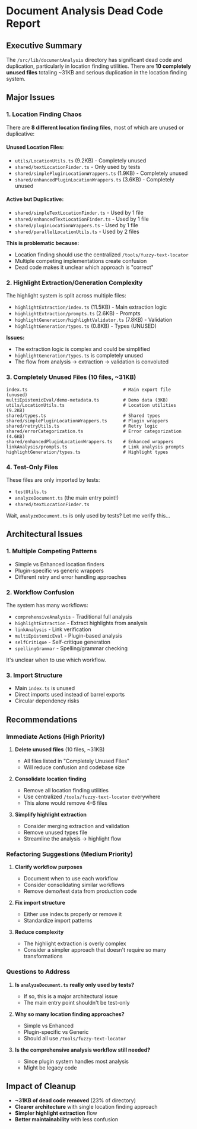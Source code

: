 # Document Analysis Dead Code Report

## Executive Summary

The `/src/lib/documentAnalysis` directory has significant dead code and duplication, particularly in location finding utilities. There are **10 completely unused files** totaling ~31KB and serious duplication in the location finding system.

## Major Issues

### 1. Location Finding Chaos
There are **8 different location finding files**, most of which are unused or duplicative:

#### Unused Location Files:
- `utils/LocationUtils.ts` (9.2KB) - Completely unused
- `shared/textLocationFinder.ts` - Only used by tests
- `shared/simplePluginLocationWrappers.ts` (1.9KB) - Completely unused
- `shared/enhancedPluginLocationWrappers.ts` (3.6KB) - Completely unused

#### Active but Duplicative:
- `shared/simpleTextLocationFinder.ts` - Used by 1 file
- `shared/enhancedTextLocationFinder.ts` - Used by 1 file
- `shared/pluginLocationWrappers.ts` - Used by 1 file
- `shared/parallelLocationUtils.ts` - Used by 2 files

**This is problematic because:**
- Location finding should use the centralized `/tools/fuzzy-text-locator`
- Multiple competing implementations create confusion
- Dead code makes it unclear which approach is "correct"

### 2. Highlight Extraction/Generation Complexity

The highlight system is split across multiple files:
- `highlightExtraction/index.ts` (11.5KB) - Main extraction logic
- `highlightExtraction/prompts.ts` (2.6KB) - Prompts
- `highlightGeneration/highlightValidator.ts` (7.8KB) - Validation
- `highlightGeneration/types.ts` (0.8KB) - Types (UNUSED)

**Issues:**
- The extraction logic is complex and could be simplified
- `highlightGeneration/types.ts` is completely unused
- The flow from analysis → extraction → validation is convoluted

### 3. Completely Unused Files (10 files, ~31KB)

```
index.ts                                    # Main export file (unused)
multiEpistemicEval/demo-metadata.ts         # Demo data (3KB)
utils/LocationUtils.ts                      # Location utilities (9.2KB)
shared/types.ts                             # Shared types
shared/simplePluginLocationWrappers.ts      # Plugin wrappers
shared/retryUtils.ts                        # Retry logic
shared/errorCategorization.ts               # Error categorization (4.6KB)
shared/enhancedPluginLocationWrappers.ts    # Enhanced wrappers
linkAnalysis/prompts.ts                     # Link analysis prompts
highlightGeneration/types.ts                # Highlight types
```

### 4. Test-Only Files
These files are only imported by tests:
- `testUtils.ts`
- `analyzeDocument.ts` (the main entry point!)
- `shared/textLocationFinder.ts`

Wait, `analyzeDocument.ts` is only used by tests? Let me verify this...

## Architectural Issues

### 1. Multiple Competing Patterns
- Simple vs Enhanced location finders
- Plugin-specific vs generic wrappers
- Different retry and error handling approaches

### 2. Workflow Confusion
The system has many workflows:
- `comprehensiveAnalysis` - Traditional full analysis
- `highlightExtraction` - Extract highlights from analysis
- `linkAnalysis` - Link verification
- `multiEpistemicEval` - Plugin-based analysis
- `selfCritique` - Self-critique generation
- `spellingGrammar` - Spelling/grammar checking

It's unclear when to use which workflow.

### 3. Import Structure
- Main `index.ts` is unused
- Direct imports used instead of barrel exports
- Circular dependency risks

## Recommendations

### Immediate Actions (High Priority)

1. **Delete unused files** (10 files, ~31KB)
   - All files listed in "Completely Unused Files"
   - Will reduce confusion and codebase size

2. **Consolidate location finding**
   - Remove all location finding utilities
   - Use centralized `/tools/fuzzy-text-locator` everywhere
   - This alone would remove 4-6 files

3. **Simplify highlight extraction**
   - Consider merging extraction and validation
   - Remove unused types file
   - Streamline the analysis → highlight flow

### Refactoring Suggestions (Medium Priority)

1. **Clarify workflow purposes**
   - Document when to use each workflow
   - Consider consolidating similar workflows
   - Remove demo/test data from production code

2. **Fix import structure**
   - Either use index.ts properly or remove it
   - Standardize import patterns

3. **Reduce complexity**
   - The highlight extraction is overly complex
   - Consider a simpler approach that doesn't require so many transformations

### Questions to Address

1. **Is `analyzeDocument.ts` really only used by tests?**
   - If so, this is a major architectural issue
   - The main entry point shouldn't be test-only

2. **Why so many location finding approaches?**
   - Simple vs Enhanced
   - Plugin-specific vs Generic
   - Should all use `/tools/fuzzy-text-locator`

3. **Is the comprehensive analysis workflow still needed?**
   - Since plugin system handles most analysis
   - Might be legacy code

## Impact of Cleanup

- **~31KB of dead code removed** (23% of directory)
- **Clearer architecture** with single location finding approach
- **Simpler highlight extraction** flow
- **Better maintainability** with less confusion
